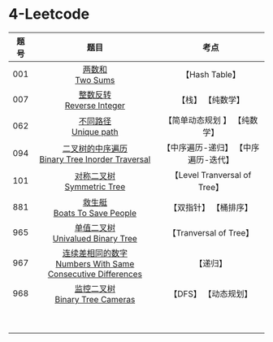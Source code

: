 # 4-Leetcode

| 题号 |                             题目                             |                考点                 |
| :--: | :----------------------------------------------------------: | :---------------------------------: |
| 001  |              [两数和<br>Two Sums](srcs/001.md)               |           【Hash Table】            |
| 007  |         [整数反转<br/>Reverse Integer](srcs/007.md)          |          【栈】 【纯数学】          |
| 062  |            [不同路径<br>Unique path](srcs/062.md)            |    【简单动态规划 】 【纯数学】     |
| 094  | [二叉树的中序遍历<br/>Binary Tree Inorder Traversal](srcs/094.md) | 【中序遍历-递归】 【中序遍历-迭代】 |
| 101  |         [对称二叉树<br>Symmetric Tree](srcs/101.md)          |    【Level Tranversal of Tree】     |
| 881  |        [救生艇<br>Boats To Save People](srcs/881.md)         |        【双指针】 【桶排序】        |
| 965  |      [单值二叉树<br>Univalued Binary Tree](srcs/965.md)      |       【Tranversal of Tree】        |
| 967  | [连续差相同的数字<br>Numbers With Same Consecutive Differences](srcs/967.md) |              【递归】               |
| 968  |       [监控二叉树<br>Binary Tree Cameras](srcs/968.md)       |        【DFS】 【动态规划】         |
|      |                       [<br>](srcs/.md)                       |                                     |
|      |                       [<br>](srcs/.md)                       |                                     |

